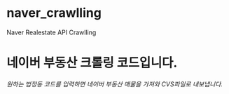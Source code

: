 # naver_crawlling
Naver Realestate API Crawlling

# 네이버 부동산 크롤링 코드입니다.


###### 원하는 법정동 코드를 입력하면 네이버 부동산 매물을 가져와 CVS파일로 내보냅니다.
